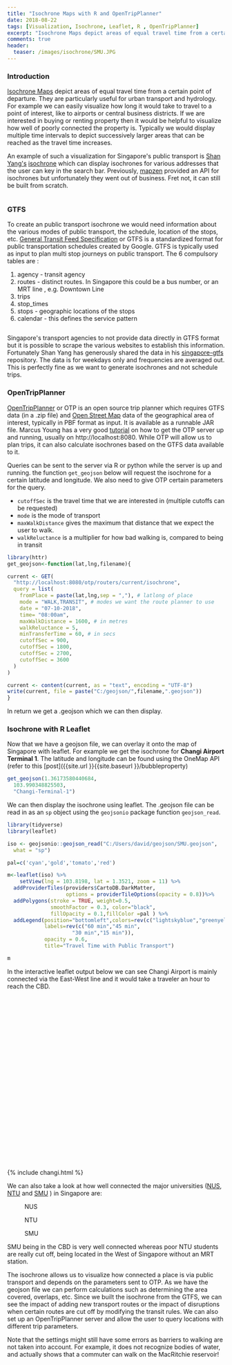 ```yaml
---
title: "Isochrone Maps with R and OpenTripPlanner"
date: 2018-08-22
tags: [Visualization, Isochrone, Leaflet, R , OpenTripPlanner]
excerpt: "Isochrone Maps depict areas of equal travel time from a certain point of departure. They are particularly useful for urban transport and hydrology. For example we can easily visualize how long it would take to travel to a point of interest, like to airports or central business districts. If we are interested in buying or renting property then it would be helpful to visualize how well of poorly connected the property is. Typically we would display multiple time intervals to depict successively larger areas that can be reached as the travel time increases."
comments: true
header:
  teaser: /images/isochrone/SMU.JPG
---
```

### Introduction
[Isochrone Maps](https://en.wikipedia.org/wiki/Isochrone_map) depict areas of equal travel time from a certain point of departure. They are particularly useful for urban transport and hydrology. For example we can easily visualize how long it would take to travel to a point of interest, like to airports or central business districts. If we are interested in buying or renting property then it would be helpful to visualize how well of poorly connected the property is. Typically we would display multiple time intervals to depict successively larger areas that can be reached as the travel time increases.

An example of such a visualization for Singapore's public transport is [Shan Yang's](https://github.com/yinshanyang) [isochrone](https://isochrone.swarm.is) which can display isochrones for various addresses that the user can key in the search bar. Previously, [mapzen](https://mapzen.com/) provided an API for isochrones but unfortunately they went out of business. Fret not, it can still be built from scratch.

<img src="{{site.url }}{{site.baseurl }}/images/isochrone/isochrone.JPG" alt="">


### GTFS
To create an public transport isochrone we would need information about the various modes of public transport, the schedule, location of the stops, etc. [General Transit Feed Specification](https://en.wikipedia.org/wiki/General_Transit_Feed_Specification) or GTFS is a standardized format for public transportation schedules created by Google. GTFS is typically used as input to plan multi stop journeys on public transport. The 6 compulsory tables are :

1. agency - transit agency
2. routes - distinct routes. In Singapore this could be a bus number, or an MRT line , e.g. Downtown Line
3. trips
4. stop_times
5. stops - geographic locations of the stops
6. calendar - this defines the service pattern

<img src="{{site.url }}{{site.baseurl }}/images/isochrone/gtfs.png" alt="">

Singapore's transport agencies to not provide data directly in GTFS format but it is possible to scrape the various websites to establish this information. Fortunately Shan Yang has generously shared the data in his [singapore-gtfs](https://github.com/yinshanyang/singapore-gtfs) repository. The data is for weekdays only and frequencies are averaged out. This is perfectly fine as we want to generate isochrones and not schedule trips.

### OpenTripPlanner

[OpenTripPlanner](http://docs.opentripplanner.org/en/latest/) or OTP is an open source trip planner which requires GTFS data (in a .zip file) and [Open Street Map](https://www.openstreetmap.org/) data of the geographical area of interest, typically in PBF format as input. It is available as a runnable JAR file. Marcus Young has a very good [tutorial](https://github.com/marcusyoung/otp-tutorial/blob/master/intro-otp.Rmd) on how to get the OTP server up and running, usually on http://localhost:8080. While OTP will allow us to plan trips, it can also calculate isochrones based on the GTFS data available to it.  

Queries can be sent to the server via R or python while the server is up and running. the function `get_geojson` below will request the isochrone for a certain latitude and longitude. We also need to give OTP certain parameters for the query.
- `cutoffSec` is the travel time that we are interested in (multiple cutoffs can be requested)
- `mode` is the mode of transport
- `maxWalkDistance` gives the maximum that distance that we expect the user to walk.
- `walkReluctance` is a multiplier for how bad walking is, compared to being in transit

```r
library(httr)
get_geojson<-function(lat,lng,filename){

current <- GET(
  "http://localhost:8080/otp/routers/current/isochrone",
  query = list(
    fromPlace = paste(lat,lng,sep = ","), # latlong of place
    mode = "WALK,TRANSIT", # modes we want the route planner to use
    date = "07-10-2018",
    time= "08:00am",
    maxWalkDistance = 1600, # in metres
    walkReluctance = 5,
    minTransferTime = 60, # in secs
    cutoffSec = 900,
    cutoffSec = 1800,
    cutoffSec = 2700,
    cutoffSec = 3600
  )
)

current <- content(current, as = "text", encoding = "UTF-8")
write(current, file = paste("C:/geojson/",filename,".geojson"))
}
```
In return we get a .geojson which we can then display.

### Isochrone with R Leaflet

Now that we have a geojson file, we can overlay it onto the map of Singapore with leaflet. For example we get the isochrone for **Changi Airport Terminal 1**. The latitude and longitude can be found using the OneMap API (refer to this [post]({{site.url }}{{site.baseurl }}/bubbleproperty)

```r
get_geojson(1.36173580440684,
  103.990348825503,
  "Changi-Terminal-1")

```
We can then display the isochrone using leaflet. The .geojson file can be read in as an `sp` object using the `geojsonio` package function `geojson_read`.

```r
library(tidyverse)
library(leaflet)

iso <- geojsonio::geojson_read("C:/Users/david/geojson/SMU.geojson",
  what = "sp")

pal=c('cyan','gold','tomato','red')

m<-leaflet(iso) %>%
    setView(lng = 103.8198, lat = 1.3521, zoom = 11) %>%
  addProviderTiles(providers$CartoDB.DarkMatter,
                   options = providerTileOptions(opacity = 0.8))%>%  
  addPolygons(stroke = TRUE, weight=0.5,
              smoothFactor = 0.3, color="black",
              fillOpacity = 0.1,fillColor =pal ) %>%
  addLegend(position="bottomleft",colors=rev(c("lightskyblue","greenyellow","gold","tomato")),
            labels=rev(c("60 min","45 min",
                     "30 min","15 min")),
            opacity = 0.6,
            title="Travel Time with Public Transport")

m
```

In the interactive leaflet output below we can see Changi Airport is mainly connected via the East-West line and it would take a traveler an hour to reach the CBD.  

<div id="htmlwidget-ab4bcdcb0d6decbe636c" style="width:100%;height:400px;" class="leaflet html-widget"></div>
{% include changi.html %}


We can also take a look at how well connected the major universities ([NUS](http://www.nus.edu.sg/), [NTU](http://www.ntu.edu.sg/Pages/home.aspx) and [SMU](https://www.smu.edu.sg/) ) in Singapore are:

<figure>
  <img src="{{site.url }}{{site.baseurl }}/images/isochrone/NUS.JPG" alt="">
  <figcaption>NUS</figcaption>
</figure>
<figure>
  <img src="{{site.url }}{{site.baseurl }}/images/isochrone/NTU.JPG" alt="">
  <figcaption>NTU</figcaption>
</figure>
<figure>
  <img src="{{site.url }}{{site.baseurl }}/images/isochrone/SMU.JPG" alt="">
  <figcaption>SMU</figcaption>
</figure>

SMU being in the CBD is very well connected whereas poor NTU students are really cut off, being located in the West of Singapore without an MRT station.

The isochrone allows us to visualize how connected a place is via public transport and depends on the parameters sent to OTP. As we have the geojson file we can perform calculations such as determining the area covered, overlaps, etc. Since we built the isochrone from the GTFS, we can see the impact of adding new transport routes or the impact of disruptions when certain routes are cut off by modifying the transit rules. We can also set up an OpenTripPlanner server and allow the user to query locations with different trip parameters.

Note that the settings might still have some errors as barriers to walking are not taken into account. For example, it does not recognize bodies of water, and actually shows that a commuter can walk on the MacRitchie reservoir!

<img src="{{site.url }}{{site.baseurl }}/images/isochrone/water.JPG" alt="">
